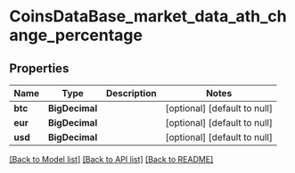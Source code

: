 # CoinsDataBase_market_data_ath_change_percentage
## Properties

| Name | Type | Description | Notes |
|------------ | ------------- | ------------- | -------------|
| **btc** | **BigDecimal** |  | [optional] [default to null] |
| **eur** | **BigDecimal** |  | [optional] [default to null] |
| **usd** | **BigDecimal** |  | [optional] [default to null] |

[[Back to Model list]](../README.md#documentation-for-models) [[Back to API list]](../README.md#documentation-for-api-endpoints) [[Back to README]](../README.md)

